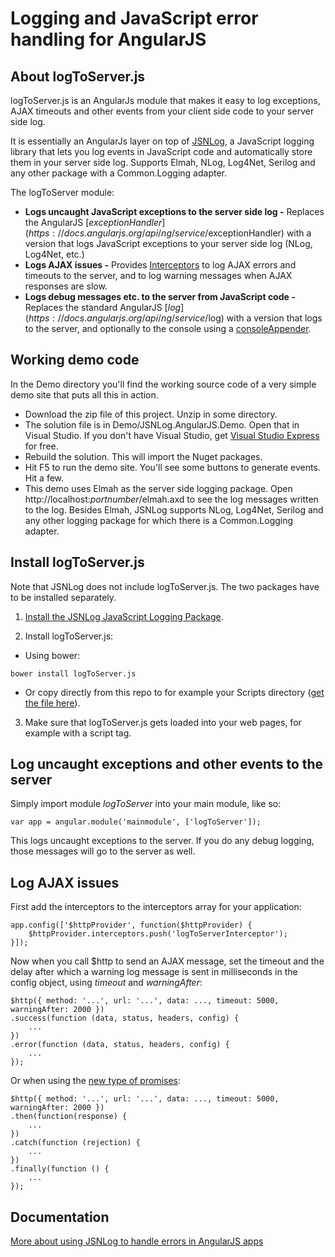 # Logging and JavaScript error handling for AngularJS

## About logToServer.js

logToServer.js is an AngularJs module that makes it easy to log exceptions, AJAX timeouts and other events from your client side code to your server side log. 

It is essentially an AngularJs layer on top of [JSNLog](http://jsnlog.com), a JavaScript logging library that lets you log events in JavaScript code and automatically store them in your server side log. Supports Elmah, NLog, Log4Net, Serilog and any other package with a Common.Logging adapter.

The logToServer module:

* **Logs uncaught JavaScript exceptions to the server side log -** Replaces the AngularJS [$exceptionHandler](https://docs.angularjs.org/api/ng/service/$exceptionHandler) with a version that logs JavaScript exceptions to your server side log (NLog, Log4Net, etc.)
* **Logs AJAX issues -** Provides [Interceptors](https://docs.angularjs.org/api/ng/service/$http#interceptors) to log AJAX errors and timeouts to the server, and to log warning messages when AJAX responses are slow.
* **Logs debug messages etc. to the server from JavaScript code -** Replaces the standard AngularJS [$log](https://docs.angularjs.org/api/ng/service/$log) with a version that logs to the server, and optionally to the console using a [consoleAppender](http://jsnlog.com/Documentation/WebConfig/JSNLog/ConsoleAppender).

## Working demo code

In the Demo directory you'll find the working source code of a very simple demo site that puts all this in action.

* Download the zip file of this project. Unzip in some directory.
* The solution file is in Demo/JSNLog.AngularJS.Demo. Open that in Visual Studio. If you don't have Visual Studio, get [Visual Studio Express](https://www.visualstudio.com/en-us/products/visual-studio-express-vs.aspx) for free.
* Rebuild the solution. This will import the Nuget packages.
* Hit F5 to run the demo site. You'll see some buttons to generate events. Hit a few.
* This demo uses Elmah as the server side logging package. Open http://localhost:*portnumber*/elmah.axd to see the log messages written to the log. Besides Elmah, JSNLog supports NLog, Log4Net, Serilog and any other logging package for which there is a Common.Logging adapter.

## Install logToServer.js

Note that JSNLog does not include logToServer.js. The two packages have to be installed separately. 

1. [Install the JSNLog JavaScript Logging Package](http://jsnlog.com/Documentation/DownloadInstall). 

2. Install logToServer.js:

* Using bower: 
```
bower install logToServer.js
```

* Or copy directly from this repo to for example your Scripts directory ([get the file here](https://raw.githubusercontent.com/mperdeck/JSNLog.AngularJS/master/logToServer.js)).

3. Make sure that logToServer.js gets loaded into your web pages, for example with a script tag.

## Log uncaught exceptions and other events to the server 

Simply import module _logToServer_ into your main module, like so:
```
var app = angular.module('mainmodule', ['logToServer']);
```

This logs uncaught exceptions to the server. If you do any debug logging, those messages will go to the server as well.

## Log AJAX issues

First add the interceptors to the interceptors array for your application:
```
app.config(['$httpProvider', function($httpProvider) {
	$httpProvider.interceptors.push('logToServerInterceptor');
}]);
```

Now when you call $http to send an AJAX message, set the timeout and the delay after which a warning log message is sent in milliseconds in the config object, using _timeout_ and _warningAfter_:
```
$http({ method: '...', url: '...', data: ..., timeout: 5000, warningAfter: 2000 })
.success(function (data, status, headers, config) {
	...
})
.error(function (data, status, headers, config) {
	...
});
```

Or when using the [new type of promises](https://docs.angularjs.org/api/ng/service/$q):
```
$http({ method: '...', url: '...', data: ..., timeout: 5000, warningAfter: 2000 })
.then(function(response) {
	...
})
.catch(function (rejection) {
	...
})
.finally(function () {
	...
});
```

## Documentation

[More about using JSNLog to handle errors in AngularJS apps](http://jsnlog.com/Documentation/GetStartedLogging/AngularJsErrorHandling)

